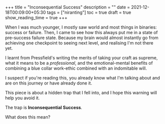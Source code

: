 +++
title = "Inconsequential Success"
description = ""
date = 2021-12-18T00:09:00+05:30
tags = ["niranting"]
toc = true
draft = true
show_reading_time = true
+++

When I was much younger, I mostly saw world and most things in binaries: success or failure. Then, I came to see how this always put me in a state of pre-success failure state. Because my brain would almost instantly go from achieving one checkpoint to seeing next level, and realising I'm not there yet. 

I learnt from Pressfield's writing the merits of taking your craft as supreme, what it means to be a _professional_, and the emotional-mental benefits of combining a blue collar work-ethic combined with an indomitable will.

I suspect if you're reading this, you already know what I'm talking about and are on this journey or have already done it.

This piece is about a hidden trap that I fell into, and I hope this warning will help you avoid it. 

The trap is **Inconsequential Success**.

What does this mean?
